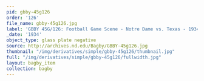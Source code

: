 ```yaml
---
pid: gbby-45g126
order: '126'
file_name: gbby-45g126.jpg
label: 'GBBY 45G/126: Football Game Scene - Notre Dame vs. Texas - 1934'
_date: '1934'
object_type: glass plate negative
source: http://archives.nd.edu/Bagby/GBBY-45g126.jpg
thumbnail: "/img/derivatives/simple/gbby-45g126/thumbnail.jpg"
full: "/img/derivatives/simple/gbby-45g126/fullwidth.jpg"
layout: bagby_item
collection: bagby
---
```

